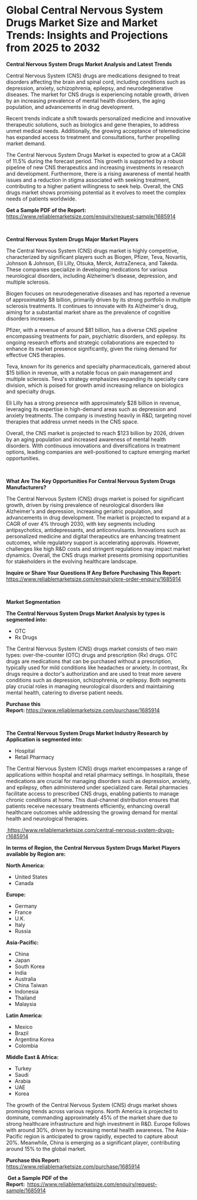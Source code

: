 <p><h1>Global Central Nervous System Drugs Market Size and Market Trends: Insights and Projections from 2025 to 2032</h1></p><p><strong>Central Nervous System Drugs Market Analysis and Latest Trends</strong></p>
<p><p>Central Nervous System (CNS) drugs are medications designed to treat disorders affecting the brain and spinal cord, including conditions such as depression, anxiety, schizophrenia, epilepsy, and neurodegenerative diseases. The market for CNS drugs is experiencing notable growth, driven by an increasing prevalence of mental health disorders, the aging population, and advancements in drug development. </p><p>Recent trends indicate a shift towards personalized medicine and innovative therapeutic solutions, such as biologics and gene therapies, to address unmet medical needs. Additionally, the growing acceptance of telemedicine has expanded access to treatment and consultations, further propelling market demand. </p><p>The Central Nervous System Drugs Market is expected to grow at a CAGR of 11.5% during the forecast period. This growth is supported by a robust pipeline of new CNS therapeutics and increasing investments in research and development. Furthermore, there is a rising awareness of mental health issues and a reduction in stigma associated with seeking treatment, contributing to a higher patient willingness to seek help. Overall, the CNS drugs market shows promising potential as it evolves to meet the complex needs of patients worldwide.</p></p>
<p><strong>Get a Sample PDF of the Report:&nbsp;</strong> <a href="https://www.reliablemarketsize.com/enquiry/request-sample/1685914?utm_campaign=3312&utm_medium=2&utm_source=Github&utm_content=ia&utm_term=19042025&utm_id=central-nervous-system-drugs">https://www.reliablemarketsize.com/enquiry/request-sample/1685914</a></p>
<p>&nbsp;</p>
<p><strong>Central Nervous System Drugs Major Market Players</strong></p>
<p><p>The Central Nervous System (CNS) drugs market is highly competitive, characterized by significant players such as Biogen, Pfizer, Teva, Novartis, Johnson & Johnson, Eli Lilly, Otsuka, Merck, AstraZeneca, and Takeda. These companies specialize in developing medications for various neurological disorders, including Alzheimer’s disease, depression, and multiple sclerosis. </p><p>Biogen focuses on neurodegenerative diseases and has reported a revenue of approximately $8 billion, primarily driven by its strong portfolio in multiple sclerosis treatments. It continues to innovate with its Alzheimer's drug, aiming for a substantial market share as the prevalence of cognitive disorders increases.</p><p>Pfizer, with a revenue of around $81 billion, has a diverse CNS pipeline encompassing treatments for pain, psychiatric disorders, and epilepsy. Its ongoing research efforts and strategic collaborations are expected to enhance its market presence significantly, given the rising demand for effective CNS therapies.</p><p>Teva, known for its generics and specialty pharmaceuticals, garnered about $15 billion in revenue, with a notable focus on pain management and multiple sclerosis. Teva's strategy emphasizes expanding its specialty care division, which is poised for growth amid increasing reliance on biologics and specialty drugs.</p><p>Eli Lilly has a strong presence with approximately $28 billion in revenue, leveraging its expertise in high-demand areas such as depression and anxiety treatments. The company is investing heavily in R&D, targeting novel therapies that address unmet needs in the CNS space.</p><p>Overall, the CNS market is projected to reach $123 billion by 2026, driven by an aging population and increased awareness of mental health disorders. With continuous innovations and diversifications in treatment options, leading companies are well-positioned to capture emerging market opportunities.</p></p>
<p>&nbsp;</p>
<p><strong>What Are The Key Opportunities For Central Nervous System Drugs Manufacturers?</strong></p>
<p><p>The Central Nervous System (CNS) drugs market is poised for significant growth, driven by rising prevalence of neurological disorders like Alzheimer's and depression, increasing geriatric population, and advancements in drug development. The market is projected to expand at a CAGR of over 4% through 2030, with key segments including antipsychotics, antidepressants, and anticonvulsants. Innovations such as personalized medicine and digital therapeutics are enhancing treatment outcomes, while regulatory support is accelerating approvals. However, challenges like high R&D costs and stringent regulations may impact market dynamics. Overall, the CNS drugs market presents promising opportunities for stakeholders in the evolving healthcare landscape.</p></p>
<p><strong>Inquire or Share Your Questions If Any Before Purchasing This Report:</strong> <a href="https://www.reliablemarketsize.com/enquiry/pre-order-enquiry/1685914?utm_campaign=3312&utm_medium=2&utm_source=Github&utm_content=ia&utm_term=19042025&utm_id=central-nervous-system-drugs">https://www.reliablemarketsize.com/enquiry/pre-order-enquiry/1685914</a></p>
<p>&nbsp;</p>
<p><strong>Market Segmentation</strong></p>
<p><strong>The Central Nervous System Drugs Market Analysis by types is segmented into:</strong></p>
<p><ul><li>OTC</li><li>Rx Drugs</li></ul></p>
<p><p>The Central Nervous System (CNS) drugs market consists of two main types: over-the-counter (OTC) drugs and prescription (Rx) drugs. OTC drugs are medications that can be purchased without a prescription, typically used for mild conditions like headaches or anxiety. In contrast, Rx drugs require a doctor's authorization and are used to treat more severe conditions such as depression, schizophrenia, or epilepsy. Both segments play crucial roles in managing neurological disorders and maintaining mental health, catering to diverse patient needs.</p></p>
<p><strong>Purchase this Report:&nbsp;</strong><a href="https://www.reliablemarketsize.com/purchase/1685914?utm_campaign=3312&utm_medium=2&utm_source=Github&utm_content=ia&utm_term=19042025&utm_id=central-nervous-system-drugs">https://www.reliablemarketsize.com/purchase/1685914</a></p>
<p>&nbsp;</p>
<p><strong>The Central Nervous System Drugs Market Industry Research by Application is segmented into:</strong></p>
<p><ul><li>Hospital</li><li>Retail Pharmacy</li></ul></p>
<p><p>The Central Nervous System (CNS) drugs market encompasses a range of applications within hospital and retail pharmacy settings. In hospitals, these medications are crucial for managing disorders such as depression, anxiety, and epilepsy, often administered under specialized care. Retail pharmacies facilitate access to prescribed CNS drugs, enabling patients to manage chronic conditions at home. This dual-channel distribution ensures that patients receive necessary treatments efficiently, enhancing overall healthcare outcomes while addressing the growing demand for mental health and neurological therapies.</p></p>
<p><a href="https://www.reliablemarketsize.com/central-nervous-system-drugs-r1685914?utm_campaign=3312&utm_medium=2&utm_source=Github&utm_content=ia&utm_term=19042025&utm_id=central-nervous-system-drugs">&nbsp;https://www.reliablemarketsize.com/central-nervous-system-drugs-r1685914</a></p>
<p><strong>In terms of Region, the Central Nervous System Drugs Market Players available by Region are:</strong></p>
<p>
    <p> <strong> North America: </strong>
        <ul>
            <li>United States</li>
            <li>Canada</li>
        </ul>
        </p> 
    <p> <strong> Europe: </strong>
        <ul>
            <li>Germany</li>
            <li>France</li>
            <li>U.K.</li>
            <li>Italy</li>
            <li>Russia</li>
        </ul>
        </p> 
    <p> <strong> Asia-Pacific: </strong>
        <ul>
            <li>China</li>
            <li>Japan</li>
            <li>South Korea</li>
            <li>India</li>
            <li>Australia</li>
            <li>China Taiwan</li>
            <li>Indonesia</li>
            <li>Thailand</li>
            <li>Malaysia</li>
        </ul>
        </p> 
    <p> <strong> Latin America: </strong>
        <ul>
            <li>Mexico</li>
            <li>Brazil</li>
            <li>Argentina Korea</li>
            <li>Colombia</li>
        </ul>
        </p> 
    <p> <strong> Middle East & Africa: </strong>
        <ul>
            <li>Turkey</li>
            <li>Saudi</li>
            <li>Arabia</li>
            <li>UAE</li>
            <li>Korea</li>
        </ul>
    </p>
    </p>
<p><p>The growth of the Central Nervous System (CNS) drugs market shows promising trends across various regions. North America is projected to dominate, commanding approximately 45% of the market share due to strong healthcare infrastructure and high investment in R&D. Europe follows with around 30%, driven by increasing mental health awareness. The Asia-Pacific region is anticipated to grow rapidly, expected to capture about 20%. Meanwhile, China is emerging as a significant player, contributing around 15% to the global market.</p></p>
<p><strong>Purchase this Report: </strong><a href="https://www.reliablemarketsize.com/purchase/1685914?utm_campaign=3312&utm_medium=2&utm_source=Github&utm_content=ia&utm_term=19042025&utm_id=central-nervous-system-drugs">https://www.reliablemarketsize.com/purchase/1685914</a></p>
<p>&nbsp;<strong>Get a Sample PDF of the Report:&nbsp;&nbsp;</strong><a href="https://www.reliablemarketsize.com/enquiry/request-sample/1685914?utm_campaign=3312&utm_medium=2&utm_source=Github&utm_content=ia&utm_term=19042025&utm_id=central-nervous-system-drugs">https://www.reliablemarketsize.com/enquiry/request-sample/1685914</a></p>
<p><strong></strong></p>
<p><p></p><p></p><p></p></p>